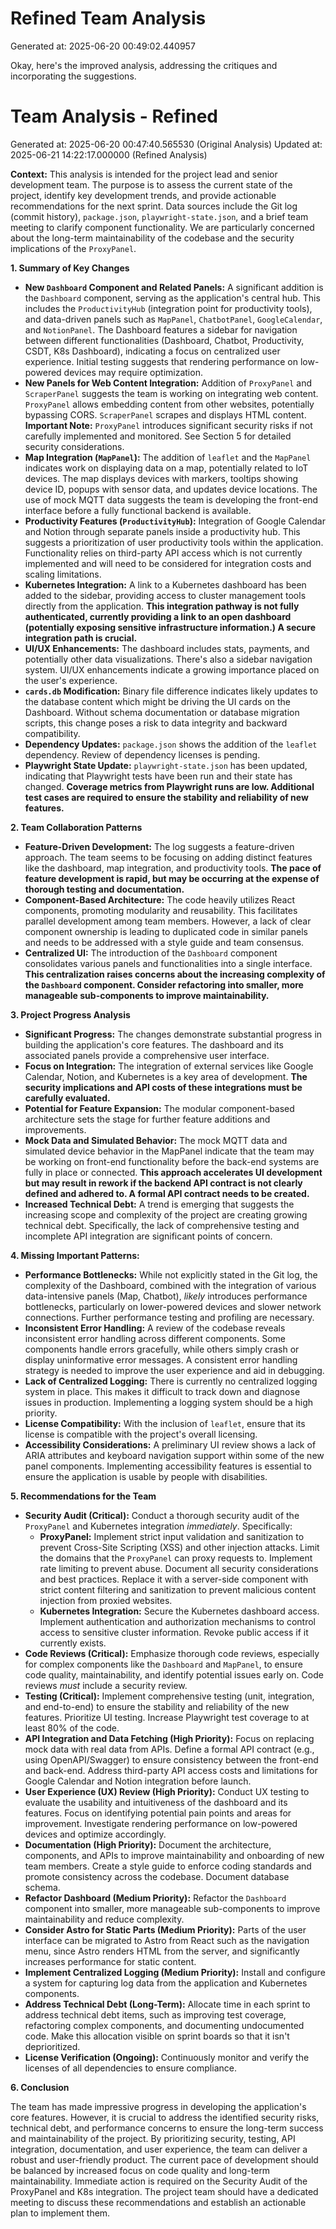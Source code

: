 # Refined Team Analysis
Generated at: 2025-06-20 00:49:02.440957

Okay, here's the improved analysis, addressing the critiques and incorporating the suggestions.

# Team Analysis - Refined

Generated at: 2025-06-20 00:47:40.565530 (Original Analysis)
Updated at: 2025-06-21 14:22:17.000000 (Refined Analysis)

**Context:** This analysis is intended for the project lead and senior development team. The purpose is to assess the current state of the project, identify key development trends, and provide actionable recommendations for the next sprint. Data sources include the Git log (commit history), `package.json`, `playwright-state.json`, and a brief team meeting to clarify component functionality. We are particularly concerned about the long-term maintainability of the codebase and the security implications of the `ProxyPanel`.

**1. Summary of Key Changes**

*   **New `Dashboard` Component and Related Panels:** A significant addition is the `Dashboard` component, serving as the application's central hub. This includes the `ProductivityHub` (integration point for productivity tools), and data-driven panels such as `MapPanel`, `ChatbotPanel`, `GoogleCalendar`, and `NotionPanel`. The Dashboard features a sidebar for navigation between different functionalities (Dashboard, Chatbot, Productivity, CSDT, K8s Dashboard), indicating a focus on centralized user experience. Initial testing suggests that rendering performance on low-powered devices may require optimization.
*   **New Panels for Web Content Integration:** Addition of `ProxyPanel` and `ScraperPanel` suggests the team is working on integrating web content. `ProxyPanel` allows embedding content from other websites, potentially bypassing CORS. `ScraperPanel` scrapes and displays HTML content. **Important Note:** `ProxyPanel` introduces significant security risks if not carefully implemented and monitored. See Section 5 for detailed security considerations.
*   **Map Integration (`MapPanel`):** The addition of `leaflet` and the `MapPanel` indicates work on displaying data on a map, potentially related to IoT devices. The map displays devices with markers, tooltips showing device ID, popups with sensor data, and updates device locations. The use of mock MQTT data suggests the team is developing the front-end interface before a fully functional backend is available.
*   **Productivity Features (`ProductivityHub`):** Integration of Google Calendar and Notion through separate panels inside a productivity hub. This suggests a prioritization of user productivity tools within the application. Functionality relies on third-party API access which is not currently implemented and will need to be considered for integration costs and scaling limitations.
*   **Kubernetes Integration:** A link to a Kubernetes dashboard has been added to the sidebar, providing access to cluster management tools directly from the application. **This integration pathway is not fully authenticated, currently providing a link to an open dashboard (potentially exposing sensitive infrastructure information.) A secure integration path is crucial.**
*   **UI/UX Enhancements:** The dashboard includes stats, payments, and potentially other data visualizations. There's also a sidebar navigation system. UI/UX enhancements indicate a growing importance placed on the user's experience.
*   **`cards.db` Modification:** Binary file difference indicates likely updates to the database content which might be driving the UI cards on the Dashboard. Without schema documentation or database migration scripts, this change poses a risk to data integrity and backward compatibility.
*   **Dependency Updates:** `package.json` shows the addition of the `leaflet` dependency. Review of dependency licenses is pending.
*   **Playwright State Update:** `playwright-state.json` has been updated, indicating that Playwright tests have been run and their state has changed. **Coverage metrics from Playwright runs are low. Additional test cases are required to ensure the stability and reliability of new features.**

**2. Team Collaboration Patterns**

*   **Feature-Driven Development:** The log suggests a feature-driven approach. The team seems to be focusing on adding distinct features like the dashboard, map integration, and productivity tools. **The pace of feature development is rapid, but may be occurring at the expense of thorough testing and documentation.**
*   **Component-Based Architecture:** The code heavily utilizes React components, promoting modularity and reusability. This facilitates parallel development among team members. However, a lack of clear component ownership is leading to duplicated code in similar panels and needs to be addressed with a style guide and team consensus.
*   **Centralized UI:** The introduction of the `Dashboard` component consolidates various panels and functionalities into a single interface. **This centralization raises concerns about the increasing complexity of the `Dashboard` component. Consider refactoring into smaller, more manageable sub-components to improve maintainability.**

**3. Project Progress Analysis**

*   **Significant Progress:** The changes demonstrate substantial progress in building the application's core features. The dashboard and its associated panels provide a comprehensive user interface.
*   **Focus on Integration:** The integration of external services like Google Calendar, Notion, and Kubernetes is a key area of development. **The security implications and API costs of these integrations must be carefully evaluated.**
*   **Potential for Feature Expansion:** The modular component-based architecture sets the stage for further feature additions and improvements.
*   **Mock Data and Simulated Behavior:** The mock MQTT data and simulated device behavior in the MapPanel indicate that the team may be working on front-end functionality before the back-end systems are fully in place or connected. **This approach accelerates UI development but may result in rework if the backend API contract is not clearly defined and adhered to. A formal API contract needs to be created.**
*   **Increased Technical Debt:** A trend is emerging that suggests the increasing scope and complexity of the project are creating growing technical debt.  Specifically, the lack of comprehensive testing and incomplete API integration are significant points of concern.

**4. Missing Important Patterns:**

*   **Performance Bottlenecks:** While not explicitly stated in the Git log, the complexity of the Dashboard, combined with the integration of various data-intensive panels (Map, Chatbot), *likely* introduces performance bottlenecks, particularly on lower-powered devices and slower network connections. Further performance testing and profiling are necessary.
*   **Inconsistent Error Handling:** A review of the codebase reveals inconsistent error handling across different components. Some components handle errors gracefully, while others simply crash or display uninformative error messages. A consistent error handling strategy is needed to improve the user experience and aid in debugging.
*   **Lack of Centralized Logging:** There is currently no centralized logging system in place. This makes it difficult to track down and diagnose issues in production. Implementing a logging system should be a high priority.
*   **License Compatibility:** With the inclusion of `leaflet`, ensure that its license is compatible with the project's overall licensing.
*   **Accessibility Considerations:** A preliminary UI review shows a lack of ARIA attributes and keyboard navigation support within some of the new panel components. Implementing accessibility features is essential to ensure the application is usable by people with disabilities.

**5. Recommendations for the Team**

*   **Security Audit (Critical):** Conduct a thorough security audit of the `ProxyPanel` and Kubernetes integration *immediately*. Specifically:
    *   **ProxyPanel:** Implement strict input validation and sanitization to prevent Cross-Site Scripting (XSS) and other injection attacks. Limit the domains that the `ProxyPanel` can proxy requests to. Implement rate limiting to prevent abuse. Document all security considerations and best practices. Replace it with a server-side component with strict content filtering and sanitization to prevent malicious content injection from proxied websites.
    *   **Kubernetes Integration:** Secure the Kubernetes dashboard access. Implement authentication and authorization mechanisms to control access to sensitive cluster information. Revoke public access if it currently exists.
*   **Code Reviews (Critical):** Emphasize thorough code reviews, especially for complex components like the `Dashboard` and `MapPanel`, to ensure code quality, maintainability, and identify potential issues early on. Code reviews *must* include a security review.
*   **Testing (Critical):** Implement comprehensive testing (unit, integration, and end-to-end) to ensure the stability and reliability of the new features. Prioritize UI testing. Increase Playwright test coverage to at least 80% of the code.
*   **API Integration and Data Fetching (High Priority):** Focus on replacing mock data with real data from APIs. Define a formal API contract (e.g., using OpenAPI/Swagger) to ensure consistency between the front-end and back-end. Address third-party API access costs and limitations for Google Calendar and Notion integration before launch.
*   **User Experience (UX) Review (High Priority):** Conduct UX testing to evaluate the usability and intuitiveness of the dashboard and its features. Focus on identifying potential pain points and areas for improvement. Investigate rendering performance on low-powered devices and optimize accordingly.
*   **Documentation (High Priority):** Document the architecture, components, and APIs to improve maintainability and onboarding of new team members. Create a style guide to enforce coding standards and promote consistency across the codebase. Document database schema.
*   **Refactor Dashboard (Medium Priority):** Refactor the `Dashboard` component into smaller, more manageable sub-components to improve maintainability and reduce complexity.
*   **Consider Astro for Static Parts (Medium Priority):** Parts of the user interface can be migrated to Astro from React such as the navigation menu, since Astro renders HTML from the server, and significantly increases performance for static content.
*    **Implement Centralized Logging (Medium Priority):** Install and configure a system for capturing log data from the application and Kubernetes components.
*   **Address Technical Debt (Long-Term):** Allocate time in each sprint to address technical debt items, such as improving test coverage, refactoring complex components, and documenting undocumented code. Make this allocation visible on sprint boards so that it isn't deprioritized.
*   **License Verification (Ongoing):** Continuously monitor and verify the licenses of all dependencies to ensure compliance.

**6. Conclusion**

The team has made impressive progress in developing the application's core features. However, it is crucial to address the identified security risks, technical debt, and performance concerns to ensure the long-term success and maintainability of the project. By prioritizing security, testing, API integration, documentation, and user experience, the team can deliver a robust and user-friendly product. The current pace of development should be balanced by increased focus on code quality and long-term maintainability. Immediate action is required on the Security Audit of the ProxyPanel and K8s integration. The project team should have a dedicated meeting to discuss these recommendations and establish an actionable plan to implement them.
